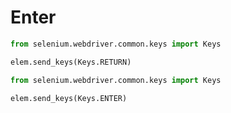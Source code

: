 # Enter
```python
from selenium.webdriver.common.keys import Keys

elem.send_keys(Keys.RETURN)
```
```python
from selenium.webdriver.common.keys import Keys

elem.send_keys(Keys.ENTER)
```

